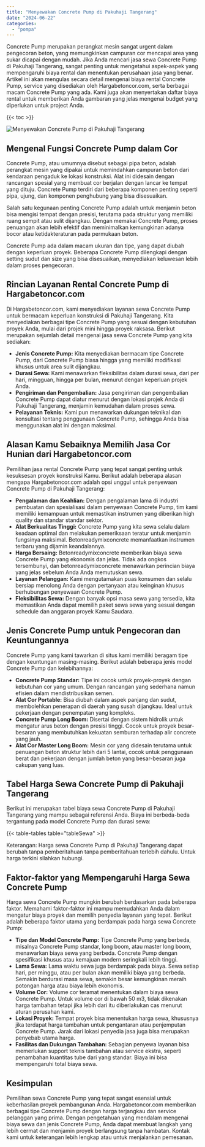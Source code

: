 ```yaml
---
title: "Menyewakan Concrete Pump di Pakuhaji Tangerang"
date: "2024-06-22"
categories: 
  - "pompa"
---
```




Concrete Pump merupakan perangkat mesin sangat urgent dalam pengecoran beton, yang memungkinkan campuran cor mencapai area yang sukar dicapai dengan mudah. Jika Anda mencari jasa sewa Concrete Pump di Pakuhaji Tangerang, sangat penting untuk mengetahui aspek-aspek yang mempengaruhi biaya rental dan menentukan perusahaan jasa yang benar. Artikel ini akan mengulas secara detail mengenai biaya rental Concrete Pump, service yang disediakan oleh Hargabetoncor.com, serta berbagai macam Concrete Pump yang ada. Kami juga akan menyertakan daftar biaya rental untuk memberikan Anda gambaran yang jelas mengenai budget yang diperlukan untuk project Anda.

{{< toc >}}

![Menyewakan Concrete Pump di Pakuhaji Tangerang](https://hargareadymixid.github.io/pompa/concrete-pump%20(25).png)

## Mengenal Fungsi Concrete Pump dalam Cor

Concrete Pump, atau umumnya disebut sebagai pipa beton, adalah perangkat mesin yang dipakai untuk memindahkan campuran beton dari kendaraan pengaduk ke lokasi konstruksi. Alat ini didesain dengan rancangan spesial yang membuat cor berjalan dengan lancar ke tempat yang dituju. Concrete Pump terdiri dari beberapa komponen penting seperti pipa, ujung, dan komponen penghubung yang bisa disesuaikan.

Salah satu kegunaan penting Concrete Pump adalah untuk menjamin beton bisa mengisi tempat dengan presisi, terutama pada struktur yang memiliki ruang sempit atau sulit dijangkau. Dengan memakai Concrete Pump, proses penuangan akan lebih efektif dan meminimalkan kemungkinan adanya bocor atau ketidakteraturan pada permukaan beton.

Concrete Pump ada dalam macam ukuran dan tipe, yang dapat diubah dengan keperluan proyek. Beberapa Concrete Pump dilengkapi dengan setting sudut dan size yang bisa disesuaikan, menyediakan keluwesan lebih dalam proses pengecoran.

## Rincian Layanan Rental Concrete Pump di Hargabetoncor.com

Di Hargabetoncor.com, kami menyediakan layanan sewa Concrete Pump untuk bermacam keperluan konstruksi di Pakuhaji Tangerang. Kita menyediakan berbagai tipe Concrete Pump yang sesuai dengan kebutuhan proyek Anda, mulai dari projek mini hingga proyek raksasa. Berikut merupakan sejumlah detail mengenai jasa sewa Concrete Pump yang kita sediakan:

- **Jenis Concrete Pump:** Kita menyediakan bermacam tipe Concrete Pump, dari Concrete Pump biasa hingga yang memiliki modifikasi khusus untuk area sulit dijangkau.
- **Durasi Sewa:** Kami menawarkan fleksibilitas dalam durasi sewa, dari per hari, mingguan, hingga per bulan, menurut dengan keperluan projek Anda.
- **Pengiriman dan Pengembalian:** Jasa pengiriman dan pengembalian Concrete Pump dapat diatur menurut dengan lokasi projek Anda di Pakuhaji Tangerang, menjamin kemudahan dalam proses sewa.
- **Pelayanan Teknis:** Kami pun menawarkan dukungan teknikal dan konsultasi tentang penggunaan Concrete Pump, sehingga Anda bisa menggunakan alat ini dengan maksimal.

## Alasan Kamu Sebaiknya Memilih Jasa Cor Hunian dari Hargabetoncor.com

Pemilihan jasa rental Concrete Pump yang tepat sangat penting untuk kesuksesan proyek konstruksi Kamu. Berikut adalah beberapa alasan mengapa Hargabetoncor.com adalah opsi unggul untuk penyewaan Concrete Pump di Pakuhaji Tangerang:

- **Pengalaman dan Keahlian:** Dengan pengalaman lama di industri pembuatan dan spesialisasi dalam penyewaan Concrete Pump, tim kami memiliki kemampuan untuk memastikan instrumen yang diberikan high quality dan standar standar sektor.
- **Alat Berkualitas Tinggi:** Concrete Pump yang kita sewa selalu dalam keadaan optimal dan melakukan pemeriksaan teratur untuk menjamin fungsinya maksimal. Betonreadymixconcrete memanfaatkan instrumen terbaru yang dijamin keandalannya.
- **Harga Bersaing:** Betonreadymixconcrete memberikan biaya sewa Concrete Pump yang ekonomis dan jelas. Tidak ada ongkos tersembunyi, dan betonreadymixconcrete menawarkan perincian biaya yang jelas sebelum Anda Anda memutuskan sewa.
- **Layanan Pelanggan:** Kami mengutamakan puas konsumen dan selalu bersiap menolong Anda dengan pertanyaan atau keinginan khusus berhubungan penyewaan Concrete Pump.
- **Fleksibilitas Sewa:** Dengan banyak opsi masa sewa yang tersedia, kita memastikan Anda dapat memilih paket sewa sewa yang sesuai dengan schedule dan anggaran proyek Kamu Saudara.

## Jenis Concrete Pump untuk Pengecoran dan Keuntungannya

Concrete Pump yang kami tawarkan di situs kami memiliki beragam tipe dengan keuntungan masing-masing. Berikut adalah beberapa jenis model Concrete Pump dan kelebihannya:

- **Concrete Pump Standar:** Tipe ini cocok untuk proyek-proyek dengan kebutuhan cor yang umum. Dengan rancangan yang sederhana namun efisien dalam mendistribusikan semen.
- **Alat Cor Portable:** Bisa diubah dalam aspek panjang dan sudut, membolehkan penerapan di daerah yang susah dijangkau. Ideal untuk pekerjaan dengan penempatan yang kompleks.
- **Concrete Pump Long Boom:** Disertai dengan sistem hidrolik untuk mengatur arus beton dengan presisi tinggi. Cocok untuk proyek besar-besaran yang membutuhkan kekuatan semburan terhadap alir concrete yang jauh.
- **Alat Cor Master Long Boom:** Mesin cor yang didesain terutama untuk penuangan beton struktur lebih dari 5 lantai, cocok untuk penggunaan berat dan pekerjaan dengan jumlah beton yang besar-besaran juga cakupan yang luas.

## Tabel Harga Sewa Concrete Pump di Pakuhaji Tangerang

Berikut ini merupakan tabel biaya sewa Concrete Pump di Pakuhaji Tangerang yang mampu sebagai referensi Anda. Biaya ini berbeda-beda tergantung pada model Concrete Pump dan durasi sewa:

{{< table-tables table="tableSewa" >}}

Keterangan: Harga sewa Concrete Pump di Pakuhaji Tangerang dapat berubah tanpa pemberitahuan tanpa pemberitahuan terlebih dahulu. Untuk harga terkini silahkan hubungi.

## Faktor-faktor yang Mempengaruhi Harga Sewa Concrete Pump

Harga sewa Concrete Pump mungkin berubah berdasarkan pada beberapa faktor. Memahami faktor-faktor ini mampu memudahkan Anda dalam mengatur biaya proyek dan memilih penyedia layanan yang tepat. Berikut adalah beberapa faktor utama yang berdampak pada harga sewa Concrete Pump:

- **Tipe dan Model Concrete Pump:** Tipe Concrete Pump yang berbeda, misalnya Concrete Pump standar, long boom, atau master long boom, menawarkan biaya sewa yang berbeda. Concrete Pump dengan spesifikasi khusus atau kemajuan modern seringkali lebih tinggi.
- **Lama Sewa:** Lama waktu sewa juga berdampak pada biaya. Sewa setiap hari, per minggu, atau per bulan akan memiliki biaya yang berbeda. Semakin berdurasi masa sewa, semakin besar kemungkinan meraih potongan harga atau biaya lebih ekonomis.
- **Volume Cor:** Volume cor teramat menentukan dalam biaya sewa Concrete Pump. Untuk volume cor di bawah 50 m3, tidak dikenakan harga tambahan tetapi jika lebih dari itu diberlakukan cas menurut aturan perusahan kami.
- **Lokasi Proyek:** Tempat proyek bisa menentukan harga sewa, khususnya jika terdapat harga tambahan untuk pengantaran atau penjemputan Concrete Pump. Jarak dari lokasi penyedia jasa juga bisa merupakan penyebab utama harga.
- **Fasilitas dan Dukungan Tambahan:** Sebagian penyewa layanan bisa memerlukan support teknis tambahan atau service ekstra, seperti penambahan kuantitas tube dari yang standar. Biaya ini bisa mempengaruhi total biaya sewa.

## Kesimpulan

Pemilihan sewa Concrete Pump yang tepat sangat esensial untuk keberhasilan proyek pembangunan Anda. Hargabetoncor.com memberikan berbagai tipe Concrete Pump dengan harga terjangkau dan service pelanggan yang prima. Dengan pengetahuan yang mendalam mengenai biaya sewa dan jenis Concrete Pump, Anda dapat membuat langkah yang lebih cermat dan menjamin proyek berlangsung tanpa hambatan. Kontak kami untuk keterangan lebih lengkap atau untuk menjalankan pemesanan.
